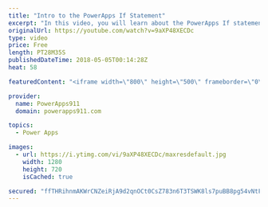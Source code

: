 ```yaml
---
title: "Intro to the PowerApps If Statement"
excerpt: "In this video, you will learn about the PowerApps If statement. The If function is the cornerstone of all apps so the more you know the better. We cover the basics of If logic, how to use the function, and cover PowerApps If multiple conditions. Fun stuff."
originalUrl: https://youtube.com/watch?v=9aXP48XECDc
type: video
price: Free
length: PT28M35S
publishedDateTime: 2018-05-05T00:14:28Z
heat: 58

featuredContent: "<iframe width=\"800\" height=\"500\" frameborder=\"0\" src=\"https://www.youtube.com/embed/9aXP48XECDc\" allow=\"accelerometer; autoplay; encrypted-media; gyroscope; picture-in-picture\" allowfullscreen></iframe>"

provider:
  name: PowerApps911
  domain: powerapps911.com

topics:
  - Power Apps

images:
  - url: https://i.ytimg.com/vi/9aXP48XECDc/maxresdefault.jpg
    width: 1280
    height: 720
    isCached: true

secured: "ffTHRihnmAKWrCNZeiRjA9d2qnOCt0CsZ783n6T3TSWK8ls7puBB8pg54vNtFx45WkJqE3ZlyxubAPkxH05WrSmdHotRjWgvXa2YGelBdJfywpxGnG5YHur9M2yV9IWsxl1kcp3eK0fmXIMfJq1ptGjfE/tbn0NNbT+n8HPSDYozYUYcUEHZc2Xao9oUYLCIGJ0DlnIiVVkUT4RSThbWAYrQuUKnqsP8lpOPBZKRmf19x43NURXnSzCtBhtZj+CymCi6PlSfsZwU57FNYvzyDJtO+Ppt+2TJILzinyTJHBuiqyZnT8N0EfF/p765pV5luz8NBMiUUMnDhFcwJeIr/od6FRSjuH6JZg8l6SCt7IZn8XIPK6XYs76OBcEf/T8MO4+y72cp0hBv3mTp0xz8oFyfZDweD3ufCQmrJtOh++4=;ahk/g6Rmy1VMn3LDIvNwUg=="
---
```


